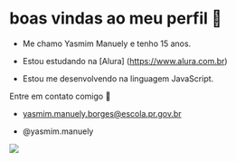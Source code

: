 
# boas vindas ao meu perfil 💓

- Me chamo Yasmim Manuely e tenho 15 anos.

- Estou estudando na [Alura] (https://www.alura.com.br)

- Estou me desenvolvendo na linguagem JavaScript.

Entre em contato comigo 🤙

- yasmim.manuely.borges@escola.pr.gov.br

- @yasmim.manuely

![](https://media.tenor.com/6LOhT7zzKpQAAAAC/universe-galaxy.gif)

